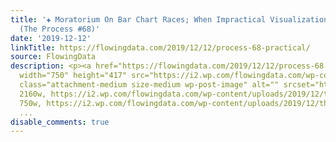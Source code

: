 ```yaml
---
title: '✚ Moratorium On Bar Chart Races; When Impractical Visualization is More Practical
  (The Process #68)'
date: '2019-12-12'
linkTitle: https://flowingdata.com/2019/12/12/process-68-practical/
source: FlowingData
description: <p><a href="https://flowingdata.com/2019/12/12/process-68-practical/"><img
  width="750" height="417" src="https://i2.wp.com/flowingdata.com/wp-content/uploads/2019/12/the-familiar-banned.png?fit=750%2C417&amp;ssl=1"
  class="attachment-medium size-medium wp-post-image" alt="" srcset="https://i2.wp.com/flowingdata.com/wp-content/uploads/2019/12/the-familiar-banned.png?w=2160&amp;ssl=1
  2160w, https://i2.wp.com/flowingdata.com/wp-content/uploads/2019/12/the-familiar-banned.png?resize=750%2C417&amp;ssl=1
  750w, https://i2.wp.com/flowingdata.com/wp-content/uploads/2019/12/the-familiar-banned.png?resize
  ...
disable_comments: true
---
```

<p><a href="https://flowingdata.com/2019/12/12/process-68-practical/"><img width="750" height="417" src="https://i2.wp.com/flowingdata.com/wp-content/uploads/2019/12/the-familiar-banned.png?fit=750%2C417&amp;ssl=1" class="attachment-medium size-medium wp-post-image" alt="" srcset="https://i2.wp.com/flowingdata.com/wp-content/uploads/2019/12/the-familiar-banned.png?w=2160&amp;ssl=1 2160w, https://i2.wp.com/flowingdata.com/wp-content/uploads/2019/12/the-familiar-banned.png?resize=750%2C417&amp;ssl=1 750w, https://i2.wp.com/flowingdata.com/wp-content/uploads/2019/12/the-familiar-banned.png?resize ...